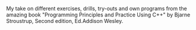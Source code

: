My take on different exercises, drills, try-outs and own programs from the amazing book "Programming Principles and Practice Using C++" by Bjarne Stroustrup, Second edition, Ed.Addison Wesley.
